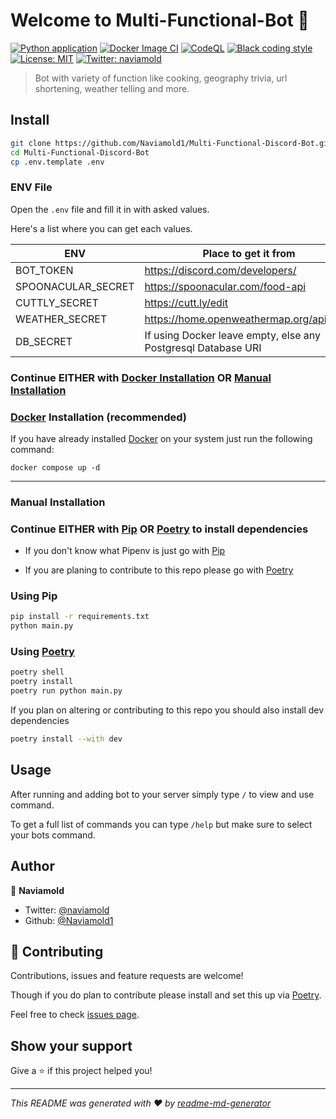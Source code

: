 # Welcome to Multi-Functional-Bot 👋

[![Python application](https://github.com/Naviamold1/Multi-Functional-Discord-Bot/actions/workflows/python-app.yml/badge.svg)](https://github.com/Naviamold1/Multi-Functional-Discord-Bot/actions/workflows/python-app.yml)
[![Docker Image CI](https://github.com/Naviamold1/Multi-Functional-Discord-Bot/actions/workflows/docker-image.yml/badge.svg)](https://github.com/Naviamold1/Multi-Functional-Discord-Bot/actions/workflows/docker-image.yml)
[![CodeQL](https://github.com/Naviamold1/Multi-Functional-Discord-Bot/actions/workflows/github-code-scanning/codeql/badge.svg)](https://github.com/Naviamold1/Multi-Functional-Discord-Bot/actions/workflows/github-code-scanning/codeql)
[![Black coding style](https://img.shields.io/badge/code%20style-black-000000.svg)](https://github.com/ambv/black)
[![License: MIT](https://img.shields.io/badge/License-MIT-yellow.svg)](https://opensource.org/licenses/MIT)
[![Twitter: naviamold](https://img.shields.io/twitter/follow/naviamold.svg?style=social)](https://twitter.com/naviamold)

> Bot with variety of function like cooking, geography trivia, url shortening, weather telling and more.

## Install

```sh
git clone https://github.com/Naviamold1/Multi-Functional-Discord-Bot.git
cd Multi-Functional-Discord-Bot
cp .env.template .env
```

### ENV File

Open the `.env` file and fill it in with asked values.

Here's a list where you can get each values.

| ENV                | Place to get it from                                          |
| ------------------ | ------------------------------------------------------------- |
| BOT_TOKEN          | <https://discord.com/developers/>                             |
| SPOONACULAR_SECRET | <https://spoonacular.com/food-api>                            |
| CUTTLY_SECRET      | <https://cutt.ly/edit>                                        |
| WEATHER_SECRET     | <https://home.openweathermap.org/api_keys>                    |
| DB_SECRET          | If using Docker leave empty, else any Postgresql Database URI |

### Continue **EITHER** with [Docker Installation](#docker-installation-recommended) **OR** [Manual Installation](#manual-installation)

### [Docker](https://www.docker.com/) Installation (recommended)

If you have already installed [Docker](https://www.docker.com/) on your system just run the following command:

```docker
docker compose up -d
```

---

### Manual Installation

### Continue **EITHER** with [Pip](#using-pip) **OR** [Poetry](#using-poetry) to install dependencies

- If you don't know what Pipenv is just go with [Pip](#using-pip)

- If you are planing to contribute to this repo please go with [Poetry](#using-poetry)

### Using Pip

```sh
pip install -r requirements.txt
python main.py
```

### Using [Poetry](https://pipenv.pypa.io/en/latest/installation/#preferred-installation-of-pipenv)

```sh
poetry shell
poetry install
poetry run python main.py
```

If you plan on altering or contributing to this repo you should also install dev dependencies

```sh
poetry install --with dev
```

## Usage

After running and adding bot to your server simply type `/` to view and use command.

To get a full list of commands you can type `/help` but make sure to select your bots command.

## Author

👤 **Naviamold**

- Twitter: [@naviamold](https://twitter.com/naviamold)
- Github: [@Naviamold1](https://github.com/Naviamold1)

## 🤝 Contributing

Contributions, issues and feature requests are welcome!

Though if you do plan to contribute please install and set this up via [Poetry](#using-poetry).

Feel free to check [issues page](https://github.com/Naviamold1/Multi-Functional-Discord-Bot/issues).

## Show your support

Give a ⭐️ if this project helped you!

---

_This README was generated with ❤️ by [readme-md-generator](https://github.com/kefranabg/readme-md-generator)_
